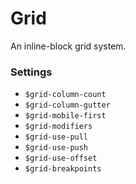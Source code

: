 Grid
====

An inline-block grid system.

### Settings

- `$grid-column-count`
- `$grid-column-gutter`
- `$grid-mobile-first`
- `$grid-modifiers`
- `$grid-use-pull`
- `$grid-use-push`
- `$grid-use-offset`
- `$grid-breakpoints`




